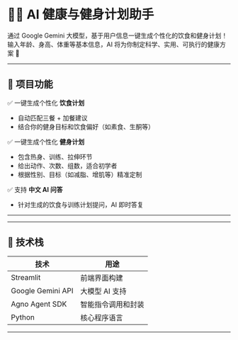 # 🏋️‍♂️ AI 健康与健身计划助手

通过 Google Gemini 大模型，基于用户信息一键生成个性化的饮食和健身计划！  
输入年龄、身高、体重等基本信息，AI 将为你制定科学、实用、可执行的健康方案 💪

---

## 📌 项目功能

✅ 一键生成个性化 **饮食计划**  
- 自动匹配三餐 + 加餐建议  
- 结合你的健身目标和饮食偏好（如素食、生酮等）

✅ 一键生成个性化 **健身计划**  
- 包含热身、训练、拉伸环节  
- 给出动作、次数、组数，适合初学者  
- 根据性别、目标（如减脂、增肌等）精准定制

✅ 支持 **中文 AI 问答**  
- 针对生成的饮食与训练计划提问，AI 即时答复

---


---

## 🧰 技术栈

| 技术               | 用途                 |
|--------------------|----------------------|
| Streamlit          | 前端界面构建         |
| Google Gemini API  | 大模型 AI 支持       |
| Agno Agent SDK     | 智能指令调用和封装   |
| Python             | 核心程序语言         |

---



